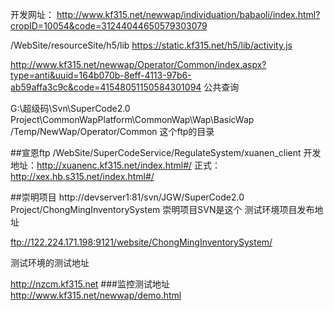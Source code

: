 
开发网址：
http://www.kf315.net/newwap/individuation/babaoli/index.html?cropID=10054&code=31244044650579303079


/WebSite/resourceSite/h5/lib     https://static.kf315.net/h5/lib/activity.js

http://www.kf315.net/newwap/Operator/Common/index.aspx?type=anti&uuid=164b070b-8eff-4113-97b6-ab59affa3c9c&code=41548051150584301094
公共查询

G:\超级码\Svn\SuperCode2.0 Project\CommonWapPlatform\CommonWap\Wap\BasicWap         /Temp/NewWap/Operator/Common  这个ftp的目录

##宣恩ftp
/WebSite/SuperCodeService/RegulateSystem/xuanen_client
开发地址：http://xuanenc.kf315.net/index.html#/ 
正式：http://xex.hb.s315.net/index.html#/



##崇明项目
http://devserver1:81/svn/JGW/SuperCode2.0 Project/ChongMingInventorySystem
崇明项目SVN是这个
测试环境项目发布地址

ftp://122.224.171.198:9121/website/ChongMingInventorySystem/

测试环境的测试地址

http://nzcm.kf315.net
###监控测试地址
http://www.kf315.net/newwap/demo.html